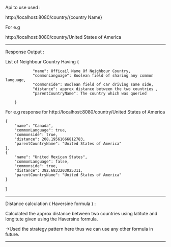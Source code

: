 Api to use used :

http://localhost:8080/country/{country Name}

For e.g

http://localhost:8080/country/United States of America

---------------------------------------------------------------------------------------------------
Response Output :

List of Neighbour Country Having
        {
        
                "name": Officail Name Of Neighbour Country,
                "commonLanguage": Boolean field of sharing any common language,
                "commonside": Boolean field of car driving same side,
                "distance": approx distance between the two countries ,
                "parentCountryName": The country which was queried
                
        }

For e.g response for http://localhost:8080/country/United States of America

    {
        "name": "Canada",
        "commonLanguage": true,
        "commonside": true,
        "distance": 208.19561666812783,
        "parentCountryName": "United States of America"
    },
    {
        "name": "United Mexican States",
        "commonLanguage": false,
        "commonside": true,
        "distance": 382.6833203025311,
        "parentCountryName": "United States of America"
    }
]

---------------------------------------------------------------------------------------------------
Distance calculation ( Haversine formula ) :

Calculated the approx distance between two countries using latitute and longitute given using the Haversine formula.

->Used the strategy pattern here thus we can use any other formula in future.

-------------------------------------------------------------------------------------------------





